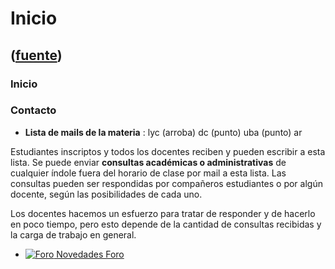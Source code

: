 # Inicio
([fuente](https://campus.exactas.uba.ar/course/view.php?id=994&section=0))
---
### Inicio

### Contacto

  - **Lista de mails de la materia** : lyc (arroba) dc (punto) uba (punto) ar

Estudiantes inscriptos y todos los docentes reciben y pueden escribir a esta
lista. Se puede enviar **consultas académicas o administrativas** de cualquier
índole fuera del horario de clase por mail a esta lista. Las consultas pueden
ser respondidas por compañeros estudiantes o por algún docente, según las
posibilidades de cada uno.

Los docentes hacemos un esfuerzo para tratar de responder y de hacerlo en poco
tiempo, pero esto depende de la cantidad de consultas recibidas y la carga de
trabajo en general.

  - [![Foro](https://campus.exactas.uba.ar/theme/image.php/magazine/forum/1462913092/icon) Novedades Foro](https://campus.exactas.uba.ar/mod/forum/view.php?id=51950)

